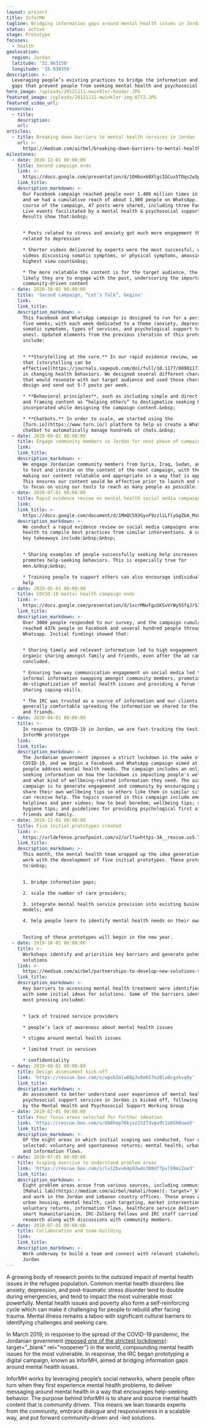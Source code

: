 ```yaml
---
layout: project
title: InforMH
tagline: Bridging information gaps around mental health issues in Jordan
status: active
stage: Prototype
focuses:
  - health
geolocation:
  region: Jordan
  latitude: '31.963158'
  longitude: '35.930359'
description: >-
  Leveraging people’s existing practices to bridge the information and stigma
  gaps that prevent people from seeking mental health and psychosocial support.
hero_image: /uploads/20121111-mwinkler-header.JPG
featured_image: /uploads/20121111-mwinkler-img-0772.JPG
featured_video_url:
resources:
  - title:
    description:
    url:
articles:
  - title: Breaking down barriers to mental health services in Jordan
    url: >-
      https://medium.com/airbel/breaking-down-barriers-to-mental-health-services-in-jordan-89f31c0098a
milestones:
  - date: 2020-12-01 00:00:00
    title: Second campaign ends
    link: >-
      https://docs.google.com/presentation/d/1OHbox60XlgcIGCux5TOqs2w5poCd7lRue-ztQrJP3mo/edit?usp=sharing
    link_title:
    description_markdown: >-
      Our Facebook campaign reached people over 1.406 million times in Jordan,
      and we had a cumulative reach of about 1,900 people on WhatsApp. Over the
      course of the campaign, 47 posts were shared, including three Facebook
      Live events facilitated by a mental health & psychosocial support expert.
      Results show that:&nbsp;


      * Posts related to stress and anxiety got much more engagement than posts
      related to depression

      * Shorter videos delivered by experts were the most successful, with
      videos discussing somatic symptoms, or physical symptoms, amassing the
      highest view count&nbsp;

      * The more relatable the content is for the target audience, the more
      likely they are to engage with the post, underscoring the importance of
      community-driven content
  - date: 2020-10-01 00:00:00
    title: 'Second campaign, “Let’s Talk”, begins'
    link:
    link_title:
    description_markdown: >-
      This Facebook and WhatsApp campaign is designed to run for a period of
      five weeks, with each week dedicated to a theme (anxiety, depression,
      somatic symptoms, types of services, and psychological support to loved
      ones). Updated elements from the previous iteration of this prototype
      include:


      * **Storytelling at the core.** In our rapid evidence review, we found
      that [storytelling can be
      effective](https://journals.sagepub.com/doi/full/10.1177/0890117119825525d#:~:text=Research%20has%20shown%20that%20a,and%20improve%20grades%20in%20students.&amp;text=In%20fact%2C%20one%20study%20revealed,health%20behaviors%2C%20like%20blood%20pressure)
      in changing health behaviors. We designed several different characters
      that would resonate with our target audience and used those characters to
      design and send out 5-7 posts per week.

      * **Behavioral principles**, such as including simple and direct actions
      and framing content as “helping others” to destigmatize seeking help, were
      incorporated while designing the campaign content.&nbsp;

      * **Chatbots.** In order to scale, we started using the
      [Turn.io](https://www.turn.io/) platform to help us create a WhatsApp
      chatbot to automatically manage hundreds of chats.&nbsp;
  - date: 2020-09-01 00:00:00
    title: Engage community members in Jordan for next phase of campaign
    link:
    link_title:
    description_markdown: >-
      We engage Jordanian community members from Syria, Iraq, Sudan, and Yemen
      to test and iterate on the content of the next campaign, with the aim of
      making our content relatable and appropriate in a way that is appealing.
      This ensures our content would be effective prior to launch and allow us
      to focus on using our tools to reach as many people as possible.
  - date: 2020-07-01 00:00:00
    title: Rapid evidence review on mental health social media campaigns
    link:
    link_title: >-
      https://docs.google.com/document/d/1MmQCS93GyxF9zzliLflyGgZbA_MsOC4O6vy2VKAgEL8/edit?usp=sharing
    description_markdown: >-
      We conduct a rapid evidence review on social media campaigns around mental
      health to compile best practices from similar interventions. A couple of
      key takeaways include:&nbsp;&nbsp;


      * Sharing examples of people successfully seeking help increases trust and
      promotes help-seeking behaviors. This is especially true for
      men.&nbsp;&nbsp;

      * Training people to support others can also encourage individuals to seek
      help
  - date: 2020-05-01 00:00:00
    title: COVID-19 mental health campaign ends
    link: >-
      https://docs.google.com/presentation/d/1xcrMNvFguSKSvVrWy55fqJr5I9jgw1xC48JiLmF4W6k/edit?usp=sharing
    link_title:
    description_markdown: >-
      Over 3000 people responded to our survey, and the campaign cumulatively
      reached 437k people on Facebook and several hundred people through
      Whatsapp. Initial findings showed that:


      * Sharing timely and relevant information led to high engagement and
      organic sharing amongst family and friends, even after the ad campaigns
      concluded.

      * Ensuring two-way communication engagement on social media led to
      informal information swapping amongst community members, promoting the
      de-stigmatization of mental health issues and providing a forum for
      sharing coping-skills.

      * The IRC was trusted as a source of information and our clients were
      generally comfortable spreading the information we shared to their family
      and friends.
  - date: 2020-04-01 00:00:00
    title: >-
      In response to COVID-19 in Jordan, we are fast-tracking the testing of the
      InforMH prototype
    link:
    link_title:
    description_markdown: >-
      The Jordanian government imposes a strict lockdown in the wake of
      COVID-19, and we begin a Facebook and WhatsApp campaign aimed at helping
      people address mental health needs. The campaign includes an online survey
      seeking information on how the lockdown is impacting people's wellbeing
      and what kind of wellbeing-related information they need. The aim of this
      campaign is to generate engagement and community by encouraging people to
      share their own wellbeing tips so others like them in similar situations
      can receive help. The topics covered in this campaign include emergency
      helplines and peer videos; how to beat boredom; wellbeing tips; sleep
      hygiene tips; and guidelines for providing psychological first aid to
      friends and family.
  - date: 2019-12-01 00:00:00
    title: Five initial prototypes created
    link: >-
      https://urldefense.proofpoint.com/v2/url?u=https-3A__rescue.us5.list-2Dmanage.com_track_click-3Fu-3D7f748acb8a9631e09a2f1bded-26id-3D8363edb751-26e-3D92cc6ba63a&d=DwMFaQ&c=0u3nQZwm2He4OdaqbWh55g&r=43LqJPqK0yXJuKx78wdpRiO_qd3IdBFNHfpo-AakBD4&m=lE7Fi6UDC3MyG1-vPqP8F9q864pclK_Pmp9rXYzoxzA&s=sIFFqXWapavjADEyt9HG9Ug2kvK2K2mdsGB1ZXhvrUY&e=
    link_title:
    description_markdown: >-
      This month, the mental health team wrapped up the idea generation phase of
      work with the development of five initial prototypes. These prototypes aim
      to:&nbsp;


      1. bridge information gaps;

      2. scale the number of care providers;

      3. integrate mental health service provision into existing business
      models; and

      4. help people learn to identify mental health needs on their own.


      Testing of these prototypes will begin in the new year.
  - date: 2019-10-01 00:00:00
    title: >-
      Workshops identify and prioritize key barriers and generate potential
      solutions
    link: >-
      https://medium.com/airbel/partnerships-to-develop-new-solutions-to-mental-health-challenges-in-jordan-3961da21af0d
    link_title:
    description_markdown: >-
      Key barriers to accessing mental health treatment were identified, along
      with some initial ideas for solutions. Some of the barriers identified as
      most pressing included:


      * lack of trained service providers

      * people’s lack of awareness about mental health issues

      * stigma around mental health issues

      * limited trust in services

      * confidentiality
  - date: 2019-08-01 00:00:00
    title: Design assessment kick-off
    link: 'https://rescue.box.com/s/wpsb3alw08p3v0mk57oz0la8cgzkvq9y'
    link_title:
    description_markdown: >-
      An assessment to better understand user experience of mental health and
      psychosocial support services in Jordan is kicked off, following approval
      by the Mental Health and Psychosocial Support Working Group
  - date: 2019-02-01 00:00:00
    title: Four focus areas selected for further ideation
    link: 'https://rescue.box.com/s/6b6hep76kjuz23273vpu9t1o05h8uwo5'
    link_title:
    description_markdown: >-
      Of the eight areas in which initial scoping was conducted, four were
      selected: voluntary and spontaneous returns; mental health; urban housing;
      and information flows.
  - date: 2018-07-01 00:00:00
    title: Scoping exercise to understand problem areas
    link: 'https://rescue.box.com/s/lv12bvv64p92w4n308df7pvl99mi2oe3'
    link_title:
    description_markdown: >-
      Eight problem areas arose from various sources, including community-driven
      [Mahali lab](https://medium.com/airbel/mahali/home){: target="_blank"},
      and work in the Jordan and Lebanon country offices. These areas were:
      urban housing, mental health, cash targeting, market interventions,
      voluntary returns, information flows, healthcare service delivery, and
      smart humanitarianism. IRC-Zolberg Fellows and IRC staff carried out desk
      research along with discussions with community members.
  - date: 2018-07-01 00:00:00
    title: Collaboration and team-building
    link:
    link_title:
    description_markdown: >-
      Work underway to build a team and connect with relevant stakeholders in
      Jordan
---
```


A growing body of research points to the outsized impact of mental health issues in the refugee population. Common mental health disorders like anxiety, depression, and post-traumatic stress disorder tend to double during emergencies, and tend to impact the most vulnerable most powerfully. Mental health issues and poverty also form a self-reinforcing cycle which can make it challenging for people to rebuild after facing trauma. Mental illness remains a taboo with significant cultural barriers to identifying challenges and seeking care.

In March 2019, in response to the spread of the COVID-19 pandemic, the Jordanian government [imposed one of the strictest lockdowns](https://www.theguardian.com/world/2020/mar/24/home-deliveries-humvees-life-under-jordan-harsh-coronavirus-lockdown){: target="_blank" rel="noopener"} in the world, compounding mental health issues for the most vulnerable. In response, the IRC began prototyping a digital campaign, known as InforMH, aimed at bridging information gaps around mental health issues.

InforMH works by leveraging people’s social networks, where people often turn when they first experience mental health problems, to deliver messaging around mental health in a way that encourages help-seeking behavior. The purpose behind InforMH is to share and source mental health content that is community driven.&nbsp; This means we lean towards experts from the community, embrace dialogue and responsiveness in a scalable way, and put forward community-driven and -led solutions.

